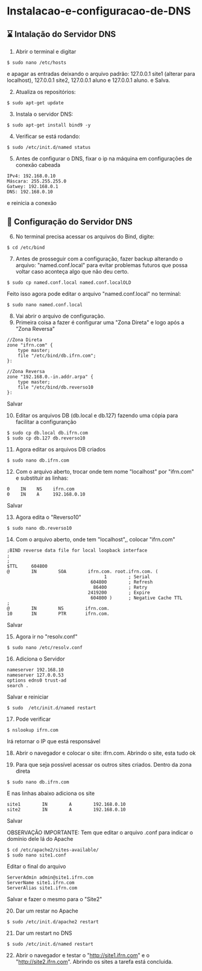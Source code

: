 # Instalacao-e-configuracao-de-DNS

## ⌛ Intalação do Servidor DNS

1. Abrir o terminal e digitar
```
$ sudo nano /etc/hosts
```
e apagar as entradas deixando o arquivo padrão: 127.0.0.1  site1 (alterar para localhost), 127.0.0.1  site2, 127.0.0.1  aluno e
127.0.0.1  aluno.
e Salva.

2. Atualiza os repositórios:
```
$ sudo apt-get update
```
3. Instala o servidor DNS:
```
$ sudo apt-get install bind9 -y
```
4. Verificar se está rodando:
```
$ sudo /etc/init.d/named status
```
5. Antes de configurar o DNS, fixar o ip na máquina em configurações de conexão cabeada
```
IPv4: 192.168.0.10
Máscara: 255.255.255.0
Gatwey: 192.168.0.1
DNS: 192.168.0.10
```
e reinicia a conexão

## 🚀 Configuração do Servidor DNS

6. No terminal precisa acessar os arquivos do Bind, digite:
```
$ cd /etc/bind
```
7. Antes de prosseguir com a configuração, fazer backup alterando o arquivo: "named.conf.local" para evitar problemas futuros que possa voltar caso aconteça algo que não deu certo.
```
$ sudo cp named.conf.local named.conf.localOLD
```
Feito isso agora pode editar o arquivo "named.conf.local" no terminal:
```
$ sudo nano named.conf.local
```
8. Vai abrir o arquivo de configuração.
9. Primeira coisa a fazer é configurar uma "Zona Direta" e logo após a "Zona Reversa"
```
//Zona Direta
zone "ifrn.com" {
    type master;
    file "/etc/bind/db.ifrn.com";
}:

//Zona Reversa
zone "192.168.0.-in.addr.arpa" {
    type master;
    file "/etc/bind/db.reverso10
}:
```
Salvar

10. Editar os arquivos DB (db.local e db.127) fazendo uma cópia para facilitar a configuranção
```
$ sudo cp db.local db.ifrn.com
$ sudo cp db.127 db.reverso10
```
11. Agora editar os arquivos DB criados
```
$ sudo nano db.ifrn.com
```
12. Com o arquivo aberto, trocar onde tem nome "localhost" por "ifrn.com" e substituir as linhas:
```
0    IN    NS    ifrn.com
0    IN    A     192.168.0.10
```
Salvar

13. Agora edita o "Reverso10"
```
$ sudo nano db.reverso10
```
14. Com o arquivo aberto, onde tem "localhost",, colocar "ifrn.com"
```
;BIND reverse data file for local loopback interface
;
;
$TTL     604800
@        IN        SOA        ifrn.com. root.ifrn.com. (
                                    1        ; Serial
                               604800        ; Refresh
                                86400        ; Retry
                              2419200        ; Expire
                               604800 )      ; Negative Cache TTL
;
@        IN        NS        ifrn.com.
10       IN        PTR       ifrn.com.
```
Salvar

15. Agora ir no "resolv.conf"
```
$ sudo nano /etc/resolv.conf
```
16. Adiciona o Servidor
```
nameserver 192.168.10
nameserver 127.0.0.53
options edns0 trust-ad
search .
```
Salvar e reiniciar
```
$ sudo  /etc/init.d/named restart
```
17. Pode verificar
```
$ nslookup ifrn.com
```
Irá retornar o IP que está responsável

18. Abrir o navegador e colocar o site: ifrn.com.  Abrindo o site, esta tudo ok

19. Para que seja possível acessar os outros sites criados. Dentro da zona direta
```
$ sudo nano db.ifrn.com
```
E nas linhas abaixo adiciona os site
```
site1        IN        A        192.168.0.10
site2        IN        A        192.168.0.10
```
Salvar

OBSERVAÇÃO IMPORTANTE: Tem que editar o arquivo .conf para indicar o domínio dele lá do Apache
```
$ cd /etc/apache2/sites-available/
$ sudo nano site1.conf
```
Editar o final do arquivo
```
ServerAdmin admin@site1.ifrn.com
ServerName site1.ifrn.com
ServerAlias site1.ifrn.com
```
Salvar e fazer o mesmo para o "Site2"

20. Dar um restar no Apache
```
$ sudo /etc/init.d/apache2 restart
```
21. Dar um restart no DNS
```
$ sudo /etc/init.d/named restart
```
22. Abrir o navegador e testar o "http://site1.ifrn.com" e o "http://site2.ifrn.com". Abrindo os sites a tarefa está concluida.
